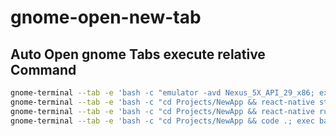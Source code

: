 # gnome-open-new-tab

## Auto Open gnome Tabs execute relative Command

```bash
gnome-terminal --tab -e 'bash -c "emulator -avd Nexus_5X_API_29_x86; exec bash"'
gnome-terminal --tab -e 'bash -c "cd Projects/NewApp && react-native start; exec bash"'
gnome-terminal --tab -e 'bash -c "cd Projects/NewApp && react-native run-android; exec bash"'
gnome-terminal --tab -e 'bash -c "cd Projects/NewApp && code .; exec bash"'

```
